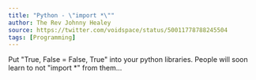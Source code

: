 ```yaml
---
title: "Python - \"import *\""
author: The Rev Johnny Healey
source: https://twitter.com/voidspace/status/50011778788245504
tags: [Programming]
---
```


Put "True, False = False, True" into your python libraries. People
will soon learn to not "import *" from them...
